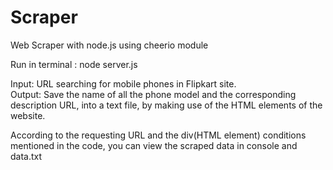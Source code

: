 # Scraper
Web Scraper with node.js using cheerio module

Run in terminal : node server.js

Input: URL searching for mobile phones in Flipkart site. <br>
Output: Save the name of all the phone model and the corresponding description URL, into a text file, by making use of the HTML elements of the website.

According to the requesting URL and the div(HTML element) conditions mentioned in the code, you can view the scraped data in console and data.txt
